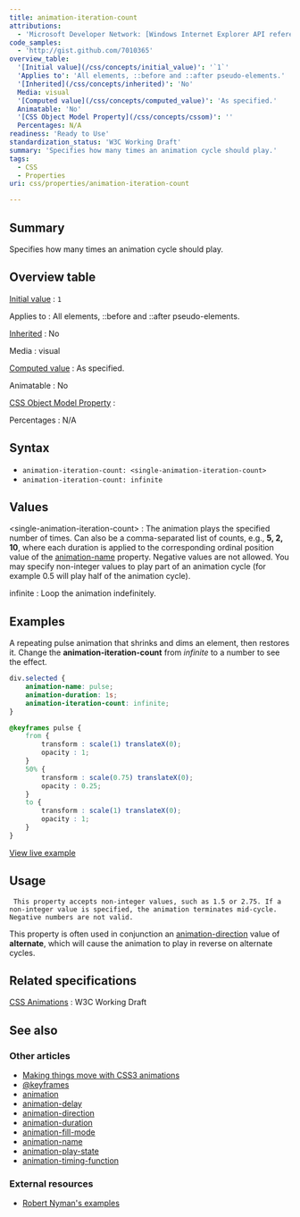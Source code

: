 ```yaml
---
title: animation-iteration-count
attributions:
  - 'Microsoft Developer Network: [Windows Internet Explorer API reference Article](http://msdn.microsoft.com/en-us/library/ie/hh828809%28v=vs.85%29.aspx)'
code_samples:
  - 'http://gist.github.com/7010365'
overview_table:
  '[Initial value](/css/concepts/initial_value)': '`1`'
  'Applies to': 'All elements, ::before and ::after pseudo-elements.'
  '[Inherited](/css/concepts/inherited)': 'No'
  Media: visual
  '[Computed value](/css/concepts/computed_value)': 'As specified.'
  Animatable: 'No'
  '[CSS Object Model Property](/css/concepts/cssom)': ''
  Percentages: N/A
readiness: 'Ready to Use'
standardization_status: 'W3C Working Draft'
summary: 'Specifies how many times an animation cycle should play.'
tags:
  - CSS
  - Properties
uri: css/properties/animation-iteration-count

---
```

## <span>Summary</span>

Specifies how many times an animation cycle should play.

## <span>Overview table</span>

[Initial value](/css/concepts/initial_value)
:   `1`

Applies to
:   All elements, ::before and ::after pseudo-elements.

[Inherited](/css/concepts/inherited)
:   No

Media
:   visual

[Computed value](/css/concepts/computed_value)
:   As specified.

Animatable
:   No

[CSS Object Model Property](/css/concepts/cssom)
:

Percentages
:   N/A

## <span>Syntax</span>

-   `animation-iteration-count: <single-animation-iteration-count>`
-   `animation-iteration-count: infinite`

## <span>Values</span>

\<single-animation-iteration-count\>
:   The animation plays the specified number of times. Can also be a comma-separated list of counts, e.g., **5, 2, 10**, where each duration is applied to the corresponding ordinal position value of the [animation-name](/css/properties/animation-name) property. Negative values are not allowed. You may specify non-integer values to play part of an animation cycle (for example 0.5 will play half of the animation cycle).

infinite
:   Loop the animation indefinitely.

## <span>Examples</span>

A repeating pulse animation that shrinks and dims an element, then restores it. Change the **animation-iteration-count** from *infinite* to a number to see the effect.

``` css
div.selected {
    animation-name: pulse;
    animation-duration: 1s;
    animation-iteration-count: infinite;
}

@keyframes pulse {
    from {
        transform : scale(1) translateX(0);
        opacity : 1;
    }
    50% {
        transform : scale(0.75) translateX(0);
        opacity : 0.25;
    }
    to {
        transform : scale(1) translateX(0);
        opacity : 1;
    }
}
```

[View live example](http://code.webplatform.org/gist/7010365)

## <span>Usage</span>

     This property accepts non-integer values, such as 1.5 or 2.75. If a non-integer value is specified, the animation terminates mid-cycle. Negative numbers are not valid.

This property is often used in conjunction an [animation-direction](/css/properties/animation-direction) value of **alternate**, which will cause the animation to play in reverse on alternate cycles.

## <span>Related specifications</span>

[CSS Animations](http://www.w3.org/TR/css3-animations/)
:   W3C Working Draft

## <span>See also</span>

### <span>Other articles</span>

-   [Making things move with CSS3 animations](/tutorials/css_animations)
-   [@keyframes](/css/atrules/@keyframes)
-   [animation](/css/properties/animation)
-   [animation-delay](/css/properties/animation-delay)
-   [animation-direction](/css/properties/animation-direction)
-   [animation-duration](/css/properties/animation-duration)
-   [animation-fill-mode](/css/properties/animation-fill-mode)
-   [animation-name](/css/properties/animation-name)
-   [animation-play-state](/css/properties/animation-play-state)
-   [animation-timing-function](/css/properties/animation-timing-function)

### <span>External resources</span>

-   [Robert Nyman's examples](http://robertnyman.com/2010/05/06/css3-animations)
